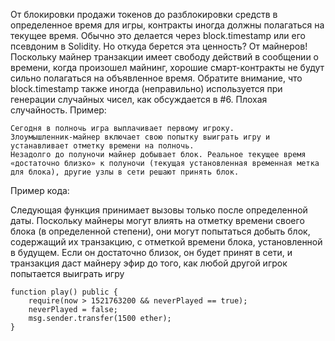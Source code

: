 От блокировки продажи токенов до разблокировки средств в определенное время для игры, контракты иногда должны полагаться на текущее время. Обычно это делается через block.timestamp или его псевдоним в Solidity. Но откуда берется эта ценность? От майнеров! Поскольку майнер транзакции имеет свободу действий в сообщении о времени, когда произошел майнинг, хорошие смарт-контракты не будут сильно полагаться на объявленное время. Обратите внимание, что block.timestamp также иногда (неправильно) используется при генерации случайных чисел, как обсуждается в #6. Плохая случайность. 
Пример:

    Сегодня в полночь игра выплачивает первому игроку.
    Злоумышленник-майнер включает свою попытку выиграть игру и устанавливает отметку времени на полночь.
    Незадолго до полуночи майнер добывает блок. Реальное текущее время «достаточно близко» к полуночи (текущая установленная временная метка для блока), другие узлы в сети решают принять блок.

Пример кода:

Следующая функция принимает вызовы только после определенной даты. Поскольку майнеры могут влиять на отметку времени своего блока (в определенной степени), они могут попытаться добыть блок, содержащий их транзакцию, с отметкой времени блока, установленной в будущем. Если он достаточно близок, он будет принят в сети, и транзакция даст майнеру эфир до того, как любой другой игрок попытается выиграть игру 
```
function play() public {
	require(now > 1521763200 && neverPlayed == true);
	neverPlayed = false;
	msg.sender.transfer(1500 ether);
}
```